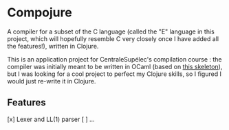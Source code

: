 # Compojure

A compiler for a subset of the C language (called the "E" language in this project, which will hopefully resemble C very closely once I have added all the features!), written in Clojure.

This is an application project for CentraleSupélec's compilation course : the compiler was initially meant to be written in OCaml (based on [this skeleton](https://gitlab-research.centralesupelec.fr/cidre-public/compilation/infosec-ecomp)), but I was looking for a cool project to perfect my Clojure skills, so I figured I would just re-write it in Clojure.

## Features

[x] Lexer and LL(1) parser
[ ] ...
